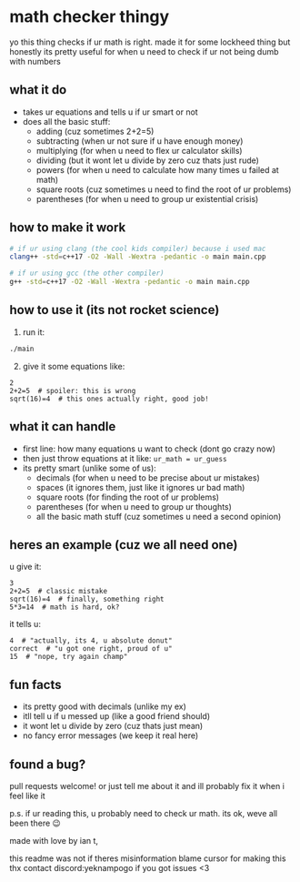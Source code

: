 # math checker thingy

yo this thing checks if ur math is right. made it for some lockheed thing but honestly its pretty useful for when u need to check if ur not being dumb with numbers

## what it do

- takes ur equations and tells u if ur smart or not
- does all the basic stuff:
  - adding (cuz sometimes 2+2=5)
  - subtracting (when ur not sure if u have enough money)
  - multiplying (for when u need to flex ur calculator skills)
  - dividing (but it wont let u divide by zero cuz thats just rude)
  - powers (for when u need to calculate how many times u failed at math)
  - square roots (cuz sometimes u need to find the root of ur problems)
  - parentheses (for when u need to group ur existential crisis)

## how to make it work

```bash
# if ur using clang (the cool kids compiler) because i used mac
clang++ -std=c++17 -O2 -Wall -Wextra -pedantic -o main main.cpp

# if ur using gcc (the other compiler)
g++ -std=c++17 -O2 -Wall -Wextra -pedantic -o main main.cpp
```

## how to use it (its not rocket science)

1. run it:
```bash
./main
```

2. give it some equations like:
```
2
2+2=5  # spoiler: this is wrong
sqrt(16)=4  # this ones actually right, good job!
```

## what it can handle

- first line: how many equations u want to check (dont go crazy now)
- then just throw equations at it like: `ur_math = ur_guess`
- its pretty smart (unlike some of us):
  - decimals (for when u need to be precise about ur mistakes)
  - spaces (it ignores them, just like it ignores ur bad math)
  - square roots (for finding the root of ur problems)
  - parentheses (for when u need to group ur thoughts)
  - all the basic math stuff (cuz sometimes u need a second opinion)

## heres an example (cuz we all need one)

u give it:
```
3
2+2=5  # classic mistake
sqrt(16)=4  # finally, something right
5*3=14  # math is hard, ok?
```

it tells u:
```
4  # "actually, its 4, u absolute donut"
correct  # "u got one right, proud of u"
15  # "nope, try again champ"
```
## fun facts

- its pretty good with decimals (unlike my ex)
- itll tell u if u messed up (like a good friend should)
- it wont let u divide by zero (cuz thats just mean)
- no fancy error messages (we keep it real here)

## found a bug?

pull requests welcome! or just tell me about it and ill probably fix it when i feel like it

p.s. if ur reading this, u probably need to check ur math. its ok, weve all been there 😉 

made with love by ian t,

this readme was not if theres misinformation blame cursor for making this thx
contact discord:yeknampogo if you got issues
<3